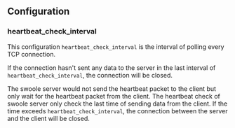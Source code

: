 ## Configuration

### heartbeat_check_interval

This configuration `heartbeat_check_interval` is the interval of polling every TCP connection. 

If the connection hasn't sent any data to the server in the last interval of `heartbeat_check_interval`, the connection will be closed.

The swoole server would not send the heartbeat packet to the client but only wait for the heartbeat packet from the client. The heartbeat check of swoole server only check the last time of sending data from the client. If the time exceeds `heartbeat_check_interval`, the connection between the server and the client will be closed.
